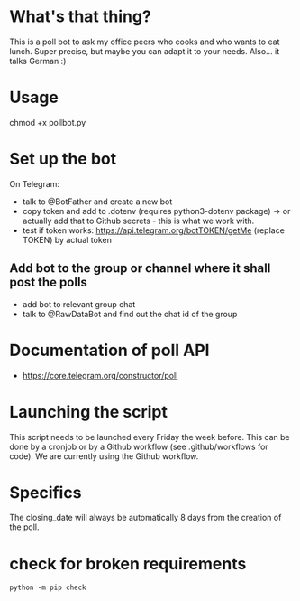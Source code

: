 # What's that thing?

This is a poll bot to ask my office peers who cooks and who wants to eat lunch.
Super precise, but maybe you can adapt it to your needs. Also… it talks
German :)

# Usage

chmod +x pollbot.py

# Set up the bot

On Telegram:

- talk to @BotFather and create a new bot
- copy token and add to .dotenv (requires python3-dotenv package) →
  or actually add that to Github secrets - this is what we work with.
- test if token works: https://api.telegram.org/botTOKEN/getMe (replace TOKEN) by actual token

## Add bot to the group or channel where it shall post the polls

- add bot to relevant group chat
- talk to @RawDataBot and find out the chat id of the group

# Documentation of poll API

- https://core.telegram.org/constructor/poll

# Launching the script

This script needs to be launched every Friday the week before. This can
be done by a cronjob or by a Github workflow (see .github/workflows for
code). We are currently using the Github workflow.

# Specifics

The closing_date will always be automatically 8 days from the creation of the poll.


# check for broken requirements

`python -m pip check`
